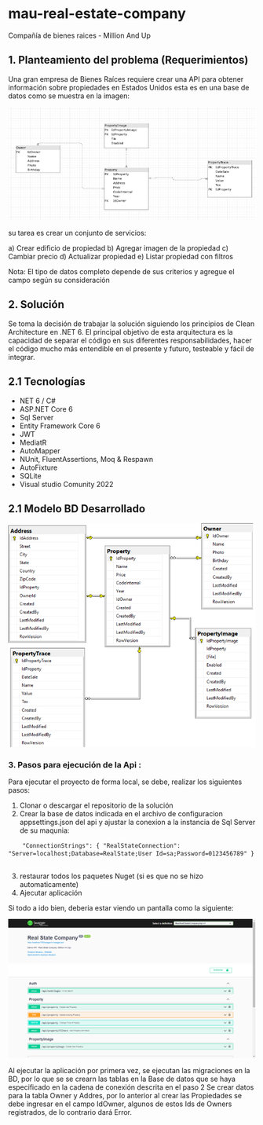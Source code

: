 
# mau-real-estate-company
Compañía de bienes raices - Million And Up

## 1. Planteamiento del problema (Requerimientos)

Una gran empresa de Bienes Raíces requiere crear una API para obtener información sobre propiedades en Estados Unidos
esta es en una base de datos como se muestra en la imagen:

![Modelo Entidad Relacion Indicado](https://github.com/gamorenoo/mau-real-estate-company/blob/dev/Recursos/ModeloBD.png)

su tarea es crear un conjunto de servicios:

a) Crear edificio de propiedad
b) Agregar imagen de la propiedad
c) Cambiar precio
d) Actualizar propiedad
e) Listar propiedad con filtros

Nota: El tipo de datos completo depende de sus criterios y agregue el campo según su consideración


## 2. Solución

Se toma la decisión de trabajar la solución siguiendo los principios de Clean Architecture en .NET 6. 
El principal objetivo de esta arquitectura es la capacidad de separar el código en sus diferentes responsabilidades, hacer el código mucho más entendible en el presente y futuro, testeable y fácil de integrar.


## 2.1 Tecnologías
* NET 6 / C#
* ASP.NET Core 6
* Sql Server
* Entity Framework Core 6
* JWT
* MediatR
* AutoMapper
* NUnit, FluentAssertions, Moq & Respawn
* AutoFixture
* SQLite
* Visual studio Comunity 2022

## 2.1 Modelo BD Desarrollado
![Modelo Entidad Relacion Desarrollado](https://github.com/gamorenoo/mau-real-estate-company/blob/dev/Recursos/ModeloBDPropuesto.png)

### 3. Pasos para ejecución de la Api :
Para ejecutar el proyecto de forma local, se debe, realizar los siguientes pasos: 
1. Clonar o descargar el repositorio de la solución
2. Crear la base de datos indicada en el archivo de configuracion appsettings.json del api y ajustar la conexion a la instancia de Sql Server de su maqunia:
```
	"ConnectionStrings": { "RealStateConnection": "Server=localhost;Database=RealState;User Id=sa;Password=0123456789" }
   
```
3. restaurar todos los paquetes Nuget (si es que no se hizo automaticamente)
4. Ajecutar aplicación

Si todo a ido bien, deberia estar viendo un pantalla como la siguiente:

![Swagger Api](https://github.com/gamorenoo/mau-real-estate-company/blob/dev/Recursos/SwaggerApi.png)

Al ejecutar la aplicación por primera vez, se ejecutan las migraciones en la BD, por lo que se se crearn las tablas en la Base de datos que se haya especificado en la cadena de conexión descrita en el paso 2
Se crear datos para la tabla Owner y Addres, por lo anterior al crear las Propiedades se debe ingresar en el campo IdOwner, algunos de estos Ids de Owners registrados, de lo contrario dará Error.



